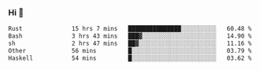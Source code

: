 ### Hi 👋

<!--START_SECTION:waka-->

```txt
Rust              15 hrs 7 mins   ███████████████░░░░░░░░░░   60.48 %
Bash              3 hrs 43 mins   ███▓░░░░░░░░░░░░░░░░░░░░░   14.90 %
sh                2 hrs 47 mins   ██▓░░░░░░░░░░░░░░░░░░░░░░   11.16 %
Other             56 mins         █░░░░░░░░░░░░░░░░░░░░░░░░   03.79 %
Haskell           54 mins         █░░░░░░░░░░░░░░░░░░░░░░░░   03.62 %
```

<!--END_SECTION:waka-->
